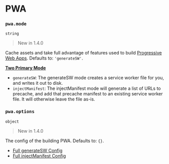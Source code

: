 # PWA

### `pwa.mode`

`string`

> New in 1.4.0

Cache assets and take full advantage of features used to build [Progressive Web Apps](https://developers.google.com/web/progressive-web-apps/). Defaults to: `'generateSW'`.

[**Two Primary Mode**](https://developers.google.com/web/tools/workbox/modules/workbox-build#which_mode_to_use)
  - `generateSW`: The generateSW mode creates a service worker file for you, and writes it out to disk.
  - `injectManifest`: The injectManifest mode will generate a list of URLs to precache, and add that precache manifest to an existing service worker file. It will otherwise leave the file as-is.

### `pwa.options`

`object`

> New in 1.4.0

The config of the building PWA. Defaults to: `{}`.

- [Full generateSW Config](https://developers.google.com/web/tools/workbox/modules/workbox-build#full_generatesw_config)
- [Full injectManifest Config](https://developers.google.com/web/tools/workbox/modules/workbox-build#full_injectmanifest_config)
